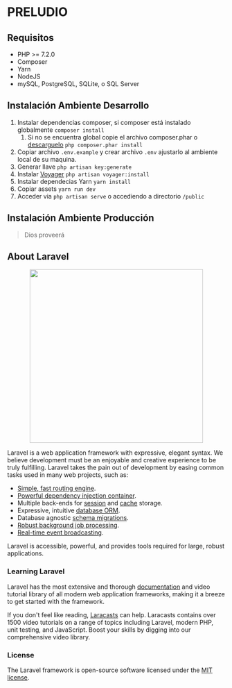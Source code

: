 # PRELUDIO

## Requisitos

* PHP >= 7.2.0
* Composer
* Yarn
* NodeJS
* mySQL, PostgreSQL, SQLite, o SQL Server

## Instalación Ambiente Desarrollo

1. Instalar dependencias composer, si composer está instalado globalmente `composer install`
    1. Si no se encuentra global copie el archivo composer.phar o [descarguelo](https://getcomposer.org/download/)
`php composer.phar install` 
1. Copiar archivo `.env.example` y crear archivo `.env` ajustarlo al ambiente local de su maquina.
1. Generar llave `php artisan key:generate`
1. Instalar [Voyager](https://voyager-docs.devdojo.com) `php artisan voyager:install`
1. Instalar dependecias Yarn `yarn install`
1. Copiar assets `yarn run dev`
1. Acceder via `php artisan serve` o accediendo a directorio `/public` 

## Instalación Ambiente Producción

>Dios proveerá

## About Laravel

<p align="center"><img src="https://res.cloudinary.com/dtfbvvkyp/image/upload/v1566331377/laravel-logolockup-cmyk-red.svg" width="400"></p>

Laravel is a web application framework with expressive, elegant syntax. We believe development must be an enjoyable and creative experience to be truly fulfilling. Laravel takes the pain out of development by easing common tasks used in many web projects, such as:

- [Simple, fast routing engine](https://laravel.com/docs/routing).
- [Powerful dependency injection container](https://laravel.com/docs/container).
- Multiple back-ends for [session](https://laravel.com/docs/session) and [cache](https://laravel.com/docs/cache) storage.
- Expressive, intuitive [database ORM](https://laravel.com/docs/eloquent).
- Database agnostic [schema migrations](https://laravel.com/docs/migrations).
- [Robust background job processing](https://laravel.com/docs/queues).
- [Real-time event broadcasting](https://laravel.com/docs/broadcasting).

Laravel is accessible, powerful, and provides tools required for large, robust applications.

### Learning Laravel

Laravel has the most extensive and thorough [documentation](https://laravel.com/docs) and video tutorial library of all modern web application frameworks, making it a breeze to get started with the framework.

If you don't feel like reading, [Laracasts](https://laracasts.com) can help. Laracasts contains over 1500 video tutorials on a range of topics including Laravel, modern PHP, unit testing, and JavaScript. Boost your skills by digging into our comprehensive video library.

### License

The Laravel framework is open-source software licensed under the [MIT license](https://opensource.org/licenses/MIT).
